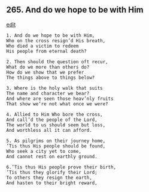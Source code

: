 
## 265.  And do we hope to be with Him
[edit](https://docs.google.com/document/d/1ksHjlTEJgfcweLrF0i-v5K3IisJCO69y/edit?mode=html)



    1. And do we hope to be with Him,
    Who on the cross resign’d His breath, 
    Who died a victim to redeem 
    His people from eternal death?

    2. Then should the question oft recur,
    What do we more than others do?
    How do we show that we prefer 
    The things above to things below?

    3. Where is the holy walk that suits
    The name and character we bear?
    And where are seen those heav’nly fruits 
    That show we’re not what once we were?

    4. Allied to Him Who bore the cross,
    And call’d the people of the Lord,
    The world to us should seem but loss,
    And worthless all it can afford.

    5. As pilgrims on their journey home,
    ’Tis thus His people should be found, 
    Who seek a city yet to come,
    And cannot rest on earthly ground.

    6.’Tis thus His people prove their birth,
    ’Tis thus they glorify their Lord;
    To others they resign the earth,
    And hasten to their bright reward,
